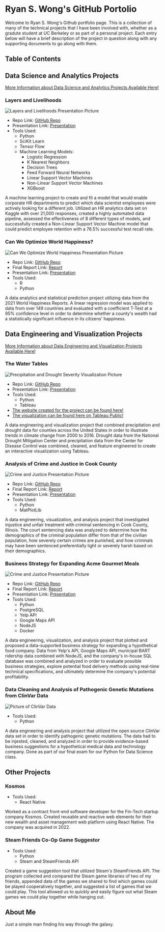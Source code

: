 # Ryan S. Wong's GitHub Portolio

Welcome to Ryan S. Wong's Github portfolio page. This is a collection of many of the technical projects that I have been involved with, whether as a gradute student at UC Berkeley or as part of a personal project. Each entry below will have a brief description of the project in question along with any supporting documents to go along with them.

## Table of Contents

## Data Science and Analytics Projects
[More Information about Data Science and Analytics Projects Available Here!](https://colstar.github.io/data-science-and-analytics-projects)

### Layers and Livelihoods
![Layers and Livelihoods Presentation Picture](/images/layers-and-livelihoods-presentation.JPG)
- Repo Link: [GitHub Repo](https://github.com/ColStaR/w207-project-layers-and-livelihoods)
- Presentation Link: [Presentation](https://docs.google.com/presentation/d/1mpuqvt_XXIqVkPB2vAviR5UIh7YNPU97P0lcCBPmxLI/edit#slide=id.gf48440531a_0_0)
- Tools Used:
  - Python
  - SciKit Learn
  - Tensor Flow
  - Machine Learning Models:
    - Logistic Regression
    - K Nearest Neighbors
    - Decision Trees
    - Feed Forward Neural Networks
    - Linear Support Vector Machines
    - Non-Linear Support Vector Machines
    - XGBoost

A machine learning project to create and fit a model that would enable corporate HR departments to predict which data scientist employees were actively looking for a different job. Utilized an HR analytics data set on Kaggle with over 21,000 responses, created a highly automated data pipeline, assessed the effectiveness of 8 different types of models, and successfully created a Non-Linear Support Vector Machine model that could predict employee retention with a 76.5% successful test recall rate.

### Can We Optimize World Happiness?
![Can We Optimize World Happiness Presentation Picture](/images/can-we-optimize-happiness-presentation.JPG)
- Repo Link: [GitHub Repo](https://github.com/mids-w203/spring-2022-lab2-team-opal)
- Final Report Link: [Report](https://github.com/mids-w203/spring-2022-lab2-team-opal/blob/main/reports/lab_2.pdf)
- Presentation Link: [Presentation](https://github.com/mids-w203/spring-2022-lab2-team-opal/blob/main/reports/Lab%202%20-%20World%20Happiness%20Report%20Presentation.pdf)
- Tools Used:
  - R
  - Python

A data analytics and statistical prediction project utilizing data from the 2021 World Happiness Reports. A linear regression model was applied to data from over 149 countries and evaluated with a coefficient T-Test at a 95% confidence level in order to determine whether a county's wealth had a statistically significant influence in its citizens' happiness.

## Data Engineering and Visualization Projects
[More Information about Data Engineering and Visualization Projects Available Here!](https://colstar.github.io/data-engineering-and-visualization-projects)

### The Water Tables
![Precipitation and Drought Severity Visualization Picture](/images/precipitation-and-drought-severity-pic.JPG)
- Repo Link: [GitHub Repo]()
- Presentation Link: [Presentation]()
- Tools Used:
  - Python
  - Tableau
- [The website created for the project can be found here!](https://groups.ischool.berkeley.edu/the_water_tables/#)
- [The visualization can be found here on Tableau Public!](https://public.tableau.com/app/profile/ryan7300/viz/TableauBook1_v3/Dashboard5?)

A data engineering and visualization project that combined precipitation and drought data for counties across the United States in order to illustrate trends in climate change from 2000 to 2016. Drought data from the National Drought Mitigation Center and precipitation data from the Center for Disease Control was combined, cleaned, and feature engineered to create an interactive visualization using Tableau.


### Analysis of Crime and Justice in Cook County
![Crime and Justice Presentation Picture](/images/crime_and_justice_pic.JPG)
- Repo Link: [GitHub Repo](https://github.com/UC-Berkeley-I-School/Project2_Cui_Emery_Wong)
- Final Report Link: [Report](https://github.com/UC-Berkeley-I-School/Project2_Cui_Emery_Wong/blob/main/final_report/Team%200%20-%20Final%20Project%20Report.pdf)
- Presentation Link: [Presentation](https://github.com/UC-Berkeley-I-School/Project2_Cui_Emery_Wong/blob/main/final_report/Team%200%20-%20Final%20Project%20Presentation.pdf)
- Tools Used:
  - Python
  - MatPlotLib

A data engineering, visualization, and analysis project that investigated injustice and unfair treatment with criminal sentencing in Cook County, Illinois. The court sentencing data was analyzed to determine how the demographics of the criminal population differ from that of the civilian population, how severely certain crimes are punished, and how criminals may have been sentenced preferentially light or severely harsh based on their demographics.

### Business Strategy for Expanding Acme Gourmet Meals
![Crime and Justice Presentation Picture](/images/expanding-agm-presentation.JPG)
- Repo Link: [GitHub Repo](https://github.com/mohamedelghetany/AGM_expansion)
- Final Report Link: [Report](https://github.com/mohamedelghetany/AGM_expansion/blob/project/reports/Project_3_Report.ipynb)
- Presentation Link: [Presentation](https://github.com/mohamedelghetany/AGM_expansion/blob/project/presentation/Project_3_Presentation.pdf)
- Tools Used:
  - Python
  - PostgreSQL
  - Yelp API
  - Google Maps API
  - NodeJS
  - Docker

A data engineering, visualization, and analysis project that plotted and proposed a data-supported business strategy for expanding a hypothetical food company. Data from Yelp's API, Google Maps API, municipal BART ridership data combined with NodeJS, and the company's in-house SQL database was combined and analyzed in order to evaluate possible business strategies, explore potential food delivery methods using real-time technical specifications, and ultimately determine the company's potential profitability.

### Data Cleaning and Analysis of Pathogenic Genetic Mutations from ClinVar Data
![Picture of ClinVar Data](/images/pathogenic-clinvar-picture.JPG)
- Tools Used:
  - Python

A data engineering and analysis project that utilized the open source ClinVar data set in order to identify pathogenic genetic mutations. The data had to be injested, cleaned, and analyzed in order to provide evidence-based business suggestions for a hypothetical medical data and technology company. Done as part of our final exam for our Python for Data Science class.

## Other Projects

### Kosmos 
- Tools Used:
  - React Native

Worked as a contract front-end software developer for the Fin-Tech startup company Kosmos. Created reusable and reactive web elements for their new wealth and asset management web platform using React Native. The company was acquired in 2022.

### Steam Friends Co-Op Game Suggestor
- Tools Used:
  - Python
  - Steam and SteamFriends API

Created a game suggestion tool that utilized Steam's SteamFriends API. The program collected and compared the Steam game libraries of two of my friends, appended data of the games we shared to find which games could be played cooperatively together, and suggested a list of games that we could play. This tool allowed us to quickly and easily figure out what Steam games we could play together while hanging out.

## About Me
Just a simple man finding his way through the galaxy.